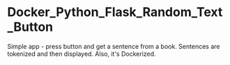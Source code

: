 # Docker_Python_Flask_Random_Text_Button
Simple app - press button and get a sentence from a book. Sentences are tokenized and then displayed.
Also, it's Dockerized.
